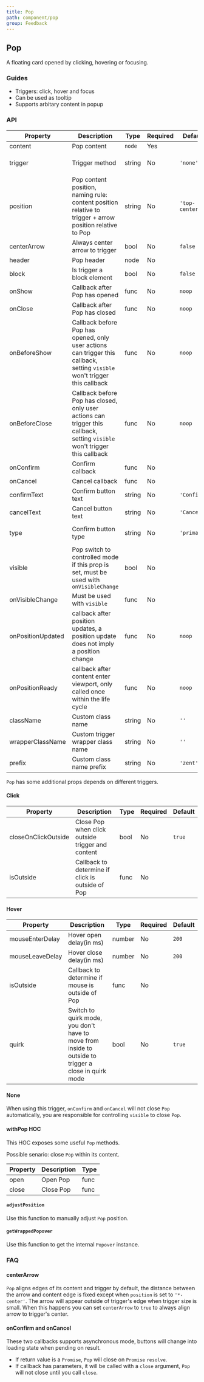 ```yaml
---
title: Pop
path: component/pop
group: Feedback
---
```


## Pop

A floating card opened by clicking, hovering or focusing.

### Guides

- Triggers: click, hover and focus
- Can be used as tooltip
- Supports arbitary content in popup


### API

| Property | Description | Type | Required | Default | Alternative |
|------|------|------|--------|--------|-------|
| content | Pop content | `node` | Yes | | |
| trigger | Trigger method | string | No | `'none'` | `'click'`, `'hover'`, `'focus'` |
| position | Pop content position, naming rule: content position relative to trigger + arrow position relative to Pop | string | No | `'top-center'` |  |
| centerArrow | Always center arrow to trigger | bool | No | `false` |  |
| header | Pop header | node | No | | |
| block | Is trigger a block element | bool | No | `false` |  |
| onShow | Callback after Pop has opened | func | No | `noop` | |
| onClose | Callback after Pop has closed | func | No | `noop` | |
| onBeforeShow | Callback before Pop has opened, only user actions can trigger this callback, setting `visible` won't trigger this callback | func | No | `noop` | |
| onBeforeClose | Callback before Pop has closed, only user actions can trigger this callback, setting `visible` won't trigger this callback | func | No | `noop` | |
| onConfirm | Confirm callback | func | No | |  |
| onCancel | Cancel callback | func | No | |  |
| confirmText | Confirm button text | string | No | `'Confirm'` |  |
| cancelText | Cancel button text | string | No | `'Cancel'` |  |
| type | Confirm button type | string | No | `'primary'` | `'default'`, `'danger'`, `'success'` |
| visible | Pop switch to controlled mode if this prop is set, must be used with `onVisibleChange` | bool | No | | |
| onVisibleChange | Must be used with `visible` | func | No | | |
| onPositionUpdated | callback after position updates, a position update does not imply a position change | func | No | `noop` | |
| onPositionReady | callback after content enter viewport, only called once within the life cycle | func | No | `noop` | |
| className | Custom class name | string | No | `''` |  |
| wrapperClassName | Custom trigger wrapper class name | string | No | `''` |  |
| prefix | Custom class name prefix | string | No | `'zent'` |  |

`Pop` has some additional props depends on different triggers.

#### Click

| Property | Description | Type | Required |  Default |
|------|------|------|--------|--------|
| closeOnClickOutside | Close Pop when click outside trigger and content | bool | No | `true` |
| isOutside | Callback to determine if click is outside of Pop | func | No | |

#### Hover

| Property | Description | Type | Required | Default |
|------|------|------|--------|---------|
| mouseEnterDelay | Hover open delay(in ms) | number | No | `200` |
| mouseLeaveDelay | Hover close delay(in ms) | number | No | `200` |
| isOutside | Callback to determine if mouse is outside of Pop | func | No | |
| quirk | Switch to quirk mode, you don't have to move from inside to outside to trigger a close in quirk mode | bool | No | `true` |

#### None

When using this trigger, `onConfirm` and `onCancel` will not close `Pop` automatically, you are responsible for controlling `visible` to close `Pop`.

#### withPop HOC

This HOC exposes some useful `Pop` methods.

Possible senario: close `Pop` within its content.

| Property       | Description      | Type             |
| -------------- | ---------------- | ---------------- |
| open           | Open Pop         | func             |
| close          | Close Pop        | func             |

#### `adjustPosition`

Use this function to manually adjust `Pop` position.

#### `getWrappedPopover`

Use this function to get the internal `Popover` instance.

### FAQ

#### centerArrow

`Pop` aligns edges of its content and trigger by default, the distance between the arrow and content edge is fixed except when `position` is set to `'*-center'`. The arrow will appear outside of trigger's edge when trigger size is small. When this happens you can set `centerArrow` to `true` to always align arrow to trigger's center.

#### onConfirm and onCancel

These two callbacks supports asynchronous mode, buttons will change into loading state when pending on result.

- If return value is a `Promise`, `Pop` will close on `Promise` `resolve`.
- If callback has parameters, it will be called with a `close` argument, `Pop` will not close until you call `close`.
